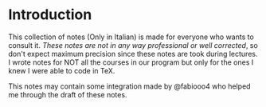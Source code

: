 # Introduction

This collection of notes (Only in Italian) is made for everyone who wants to consult it. *These notes are not in any way professional or
well corrected*, so don't expect maximum precision since these notes are took during lectures. I wrote notes for NOT all the courses in our program
but only for the ones I knew I were able to code in TeX.

This notes may contain some integration made by @fabiooo4 who helped me through the draft of these notes.
